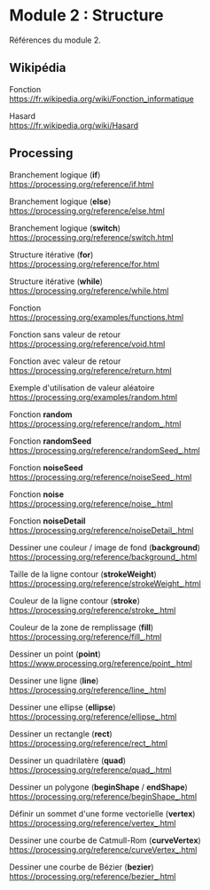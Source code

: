 # Module 2 : Structure

Références du module 2.

## Wikipédia

Fonction  
https://fr.wikipedia.org/wiki/Fonction_informatique

Hasard  
https://fr.wikipedia.org/wiki/Hasard

## Processing

Branchement logique (**if**)  
https://processing.org/reference/if.html

Branchement logique (**else**)  
https://processing.org/reference/else.html

Branchement logique (**switch**)  
https://processing.org/reference/switch.html

Structure itérative (**for**)  
https://processing.org/reference/for.html

Structure itérative (**while**)  
https://processing.org/reference/while.html

Fonction  
https://processing.org/examples/functions.html

Fonction sans valeur de retour  
https://processing.org/reference/void.html

Fonction avec valeur de retour  
https://processing.org/reference/return.html

Exemple d'utilisation de valeur aléatoire  
https://processing.org/examples/random.html

Fonction **random**  
https://processing.org/reference/random_.html

Fonction **randomSeed**  
https://processing.org/reference/randomSeed_.html

Fonction **noiseSeed**  
https://processing.org/reference/noiseSeed_.html

Fonction **noise**  
https://processing.org/reference/noise_.html

Fonction **noiseDetail**  
https://processing.org/reference/noiseDetail_.html

Dessiner une couleur / image de fond (**background**)  
https://processing.org/reference/background_.html

Taille de la ligne contour (**strokeWeight**)  
https://processing.org/reference/strokeWeight_.html

Couleur de la ligne contour (**stroke**)  
https://processing.org/reference/stroke_.html

Couleur de la zone de remplissage (**fill**)  
https://processing.org/reference/fill_.html

Dessiner un point (**point**)  
https://www.processing.org/reference/point_.html

Dessiner une ligne (**line**)  
https://processing.org/reference/line_.html

Dessiner une ellipse (**ellipse**)  
https://processing.org/reference/ellipse_.html

Dessiner un rectangle (**rect**)  
https://processing.org/reference/rect_.html

Dessiner un quadrilatère (**quad**)  
https://processing.org/reference/quad_.html

Dessiner un polygone (**beginShape** / **endShape**)  
https://processing.org/reference/beginShape_.html

Définir un sommet d'une forme vectorielle (**vertex**)  
https://processing.org/reference/vertex_.html

Dessiner une courbe de Catmull-Rom (**curveVertex**)  
https://processing.org/reference/curveVertex_.html

Dessiner une courbe de Bézier (**bezier**)  
https://processing.org/reference/bezier_.html
